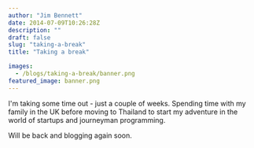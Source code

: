 ```yaml
---
author: "Jim Bennett"
date: 2014-07-09T10:26:28Z
description: ""
draft: false
slug: "taking-a-break"
title: "Taking a break"

images:
  - /blogs/taking-a-break/banner.png
featured_image: banner.png
---
```



I'm taking some time out - just a couple of weeks.  Spending time with my family in the UK before moving to Thailand to start my adventure in the world of startups and journeyman programming.

Will be back and blogging again soon.

